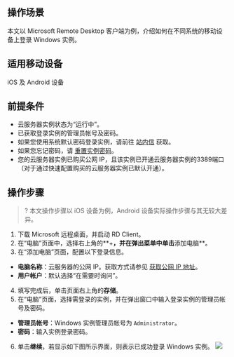 ## 操作场景
本文以 Microsoft Remote Desktop 客户端为例，介绍如何在不同系统的移动设备上登录 Windows 实例。

## 适用移动设备
iOS 及 Android 设备

## 前提条件
- 云服务器实例状态为“运行中”。
- 已获取登录实例的管理员帐号及密码。
 - 如果您使用系统默认密码登录实例，请前往 [站内信](https://console.cloud.tencent.com/message) 获取。
 - 如果您忘记密码，请 [重置实例密码](https://intl.cloud.tencent.com/document/product/213/16566)。
- 您的云服务器实例已购买公网 IP，且该实例已开通云服务器实例的3389端口（对于通过快速配置购买的云服务器实例已默认开通）。

## 操作步骤
>? 本文操作步骤以 iOS 设备为例，Android 设备实际操作步骤与其无较大差异。
>
1. 下载 Microsoft 远程桌面，并启动 RD Client。
2. 在“电脑”页面中，选择右上角的**+**，并在弹出菜单中单击**添加电脑**。
3. 在“添加电脑”页面，配置以下登录信息。
 - **电脑名称**：云服务器的公网 IP。获取方式请参见 [获取公网 IP 地址](https://intl.cloud.tencent.com/document/product/213/17940)。
 - **用户帐户**：默认选择“在需要时询问”。
4. 填写完成后，单击页面右上角的**存储**。
5. 在“电脑”页面，选择需登录的实例，并在弹出窗口中输入登录实例的管理员帐号及密码。
 - **管理员帐号**：Windows 实例管理员帐号为 `Administrator`。
 - **密码**：输入实例登录密码。
6. 单击**继续**，若显示如下图所示界面，则表示已成功登录 Windows 实例。
 ![](https://main.qcloudimg.com/raw/60abc6a9f51ae33ea95aa11edc53e009.jpg)
